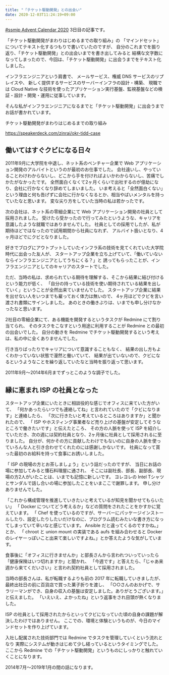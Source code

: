 ```yaml
---
title: "「チケット駆動開発」との出会い"
date: 2020-12-03T11:24:19+09:00
---
```


[#ssmjp Advent Calendar 2020](https://adventar.org/calendars/5210) 3日目の記事です。

「チケット駆動開発がまわりはじめるまでの取り組み」の
「マインドセット」についてテキスト化するつもりで書いていたのですが、
自分のこれまでを振り返り、「チケット駆動開発」との出会いまでを書き出してみると
結構な文字数になってしまったので、今回は、「チケット駆動開発」に出会うまでをテキスト化しました。

インフラエンジニアという肩書で、
メールサービス、権威 DNS サービスのリプレイスや、
新しく提供するサービスのサーバーインフラの設計・構築、
現職では Cloud Native な技術を使ったアプリケーション実行基盤、監視基盤などの検証・設計・開発・運用に従事しています。

そんな私がインフラエンジニアになるまでと「チケット駆動開発」に出会うまでお話が書かれています。

チケット駆動開発がまわりはじめるまでの取り組み

https://speakerdeck.com/zinrai/okr-tidd-case

## 働いてはすぐクビになる日々

2011年9月に大学院を中退し、ネット系のベンチャー企業で Web アプリケーション開発のアルバイトというのが最初のお仕事でした。
会社遠いし、やっていることわけわからないし、どこから手を付ければよいかわからないし、苦痛でしかたがなかったです。
全然面白くなくて2ヶ月くらいで出社するのが億劫になり、会社に行かなくなり辞めてしまいました。
いま考えると「全然面白くない」という理由と何も告げずに会社に行かなくなるとか、相当やばいメンタルを持っていたなと思います。
変な尖り方をしていた当時の私は若かったです。

次の会社は、ネット系の零細企業にて Web アプリケーション開発の社員として採用されました。
受けたら受かったので行ってみたというような、キャリアを意識したような就職ではありませんでした。
社員としての採用でしたが、私が期待ほどではなったので試用期間から社員になれず、
アルバイト扱いとなり、4ヶ月ほどでにクビとなりました。

好きでブログにアウトプットしていたインフラ系の技術を見てくれていた大学院時代に出会った友人が、
スタートアップ企業を立ち上げていて、「働いていないならインフラエンジニアとしてうちにくる？」と
誘ってもらったことが、インフラエンジニアとしてのキャリアのスタートでした。

ただ、当時の私は、求められている期待を理解する、そこから結果に結び付けるという能力が低く、
「自分の持っている技術を使い期待されている結果を出していく」ということが全然出来ていませんでした。
スタートアップ企業に結果を出せない人をいつまでも雇っておく体力は無いので、
4ヶ月ほどでクビを言い渡され書類にサインしました。
あのときの働きぶりは、いまでも申し分けなかったなと思います。

2社目の零細企業にて、ある機能を開発するというタスクが Redmine にて割り当てられ、
そのタスクをこなすという用途に利用することが Redmine との最初の出会いでした。
自分の動きを Redmine でチケット駆動開発するという考えは、私の中に全くありませんでした。

行き当りばったりでキャリアについて意識することもなく、
結果の出し方もよくわかっていない状態で漫然と働いていて、
結果が出ていないので、クビになるというようなことを繰り返していたなと当時を振り返って思います。

2011年9月〜2014年6月までずっとこのような調子でした。

## 縁に恵まれ ISP の社員となった

スタートアップ企業にいたときに相談役的な感じでオフィスに来ていた方がいて、
「何かあったらいつでも連絡してね」と言われていたので「クビになります」と連絡したら、
「次に行きたいと考えているところはありますか」と聞かれたので、
「 ISP やホスティング事業者など売り上げの基盤が安定してそうなところで働きたいです」と伝えたところ、
その方の人脈を使って ISP を紹介していただき、次の週には契約社員となり、2ヶ月後に社員として採用されるに至りました。
自分が、何かその方に貢献したわけでもないのに自身の人脈を使っていろんな人と引き合わせてくれたのには感謝しかないです。
社員になって貰った最初のお給料を持って食事にお誘いしました。

「 ISP の現場の方とお茶しましょう」という話だったのですが、
当日にお話の場に参加してみると懐石料理屋に通され、
そこには副社長、部長、副部長、現場の方2人がいたことは、いまでも記憶に新しいです。
ヨレヨレの Intel Tシャツとサンダルで話し合いの場に参加したことをいまここで謝罪します。
申し分けありませんでした。

「これから構成管理を推進していきたいと考えているが知見を聞かせてもらいたい」
「 Docker についてどう考えるか」などの質問をされたことをかすかに覚えています。
「 Chef を使っているのですが、サーバーにパッケージインストールしたり、設定したりしたいだけなのに、プログラム読むみたいな書き方になってしまっていて辛いなと感じています。 Ansible だと違ってくるのですかね。」とか、
「 chroot と union mount の実装である aufs を組み合わせると Docker のレイヤーっぽいこと出来て楽しいですよね。」とか答えたような気がしています。

食事後に「オフィスに行きませんか」と部長さんから言われついっていったら「健康保険はいつ切れますか」と聞かれ、
「今週です」と答えたら、「じゃあ来週から来てくだいさい」と言われ契約社員として採用されました。

当時の部長さんは、私が転職するよりも前の 2017 年に転職していきましたが、
最終出社日の前に百貨店で買った菓子折りを渡し、
「○○さんのおかげで、サラリーマンができ、自身の収入の基盤は安定しました。ありがとうございます。」と伝えました。
「いえいえ、よかったね」という返事をされ目頭が熱くなりました。

ISP の社員として採用されたからといってクビになっていた頃の自身の課題が解決したわけではありません。
ここでの、環境と体験というものが、今日のマインドセットを作り上げています。

入社し配属された技術部門では Redmine でタスクを管理していくという流れとなり
実際にシステムが動きはじめて少し経っているというタイミングでした。
ここから Redmine での「チケット駆動開発」というものにしっかりと触れていくことになります。

2014年7月〜2019年1月の間の話になります。
